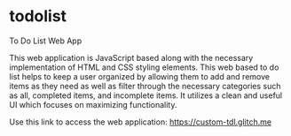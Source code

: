 # todolist
To Do List Web App

This web application is JavaScript based along with the necessary implementation of HTML and CSS styling elements. This web based to do list helps to keep a user organized by allowing them to add and remove items as they need as well as filter through the necessary categories such as all, completed items, and incomplete items. It utilizes a clean and useful UI which focuses on maximizing functionality.

Use this link to access the web application: https://custom-tdl.glitch.me
